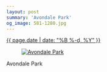 ```yaml
---
layout: post
summary: 'Avondale Park'
og_image: 581-1280.jpg
---
```


<p>
 <time>
  <a href="/581">
   {{ page.date | date: "%B %-d, %Y" }}
  </a>
 </time>
 <a href="/581">
  <figure data-taken="11/29/2016">
   <img alt="Avondale Park" sizes="(min-width: 700px) 50vw, calc(100vw - 2rem)" src="{{ site.assets_url }}/581-640.jpg" srcset="{{ site.assets_url }}/581-320.jpg 320w, {{ site.assets_url }}/581-640.jpg 640w, {{ site.assets_url }}/581-960.jpg 960w, {{ site.assets_url }}/581-1280.jpg 1280w"/>
  </figure>
 </a>
 <span>
  Avondale Park
 </span>
</p>
